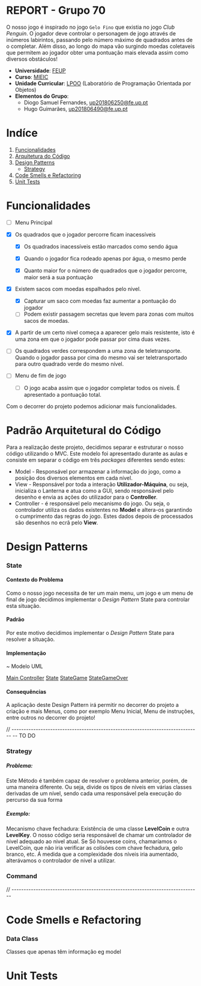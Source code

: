 # REPORT - Grupo 70


O nosso jogo é inspirado no jogo `Gelo Fino` que existia no jogo *Club Penguin*. O jogador deve controlar o personagem de jogo através de inúmeros labirintos, passando pelo número máximo de quadrados antes de o completar. Além disso, ao longo do mapa vão surgindo moedas coletaveis que permitem ao jogador obter uma pontuação mais elevada assim como diversos obstáculos!

- **Universidade**: [FEUP](https://sigarra.up.pt/feup/pt/web_page.Inicial)
- **Curso**: [MIEIC](https://sigarra.up.pt/feup/pt/cur_geral.cur_view?pv_curso_id=742&pv_ano_lectivo=2019)
- **Unidade Curricular**: [LPOO](https://sigarra.up.pt/feup/pt/UCURR_GERAL.FICHA_UC_VIEW?pv_ocorrencia_id=420000) (Laboratório de Programação Orientada por Objetos)
- **Elementos do Grupo**:    
    - Diogo Samuel Fernandes, up201806250@fe.up.pt
    - Hugo Guimarães, up201806490@fe.up.pt

# Indíce

1. [Funcionalidades](#funcionalidades)
2. [Arquitetura do Código](#padrão-arquitetural-do-código)
3. [Design Patterns](#design-patterns)
    - [Strategy](#strategy)
4. [Code Smells e Refactoring](#code-smells-e-refactoring)
5. [Unit Tests](#unit-tests)

# Funcionalidades

- [ ] Menu Principal

- [x] Os quadrados que o jogador percorre ficam inacessíveis
  - [x] Os quadrados inacessíveis estão marcados como sendo água
  - [x] Quando o jogador fica rodeado apenas por água, o mesmo perde
  - [x] Quanto maior for o número de quadrados que o jogador percorre, maior será a sua pontuação


- [x] Existem sacos com moedas espalhados pelo nivel.
  - [x] Capturar um saco com moedas faz aumentar a pontuação do jogador
  - [ ] Podem existir passagem secretas que levem para zonas com muitos sacos de moedas.

- [x] A partir de um certo nivel começa a aparecer gelo mais resistente, isto é uma zona em que o jogador pode passar por cima duas vezes. 

- [ ] Os quadrados verdes correspondem a uma zona de teletransporte. Quando o jogador passa por cima do mesmo vai ser teletransportado para outro quadrado verde do mesmo nível.

- [ ] Menu de fim de jogo
    - [ ] O jogo acaba assim que o jogador completar todos os niveis. É apresentado a pontuação total.

Com o decorrer do projeto podemos adicionar mais funcionalidades.

# Padrão Arquitetural do Código

Para a realização deste projeto, decidimos separar e estruturar o nosso código utilizando o MVC. Este modelo foi apresentado durante as aulas e consiste em separar o código em três *packages* diferentes sendo estes:

- Model - Responsável por armazenar a informação do jogo, como a posição dos diversos elementos em cada nível.
- View - Responsável por toda a interação **Utilizador-Máquina**, ou seja, inicializa o Lanterna e atua como a GUI, sendo responsável pelo desenho e envia as ações do utilizador para o **Controller**.
- Controller - é responsável pelo mecanismo do jogo.
Ou seja, o controlador utiliza os dados existentes no **Model** e altera-os garantindo o cumprimento das regras do jogo. Estes dados depois de processados são desenhos no ecrã pelo **View**.

# Design Patterns

### State

#### Contexto do Problema
Como o nosso jogo necessita de ter um main menu, um jogo e um menu de final de jogo decidimos implementar o *Design Pattern* State para controlar esta situação.

#### Padrão
Por este motivo decidimos implementar o *Design Pattern* State para resolver a situação.

#### Implementação

~ Modelo UML

[Main Controller](../src/main/java/Controller/MainController.java)
[State](../src/main/java/Controller/State/State.java) 
[StateGame](../src/main/java/Controller/State/StateGame.java) 
[StateGameOver](../src/main/java/Controller/State/StateGameOver.java) 

#### Consequências
A aplicação deste Design Pattern irá permitir no decorrer do projeto a criação e mais Menus, como por exemplo Menu Inicial, Menu de instruções, entre outros no decorrer do projeto!

// ------------------------------------------------------------------------------
-- TO DO 
### Strategy

##### Problema:

Este Método é também capaz de resolver o problema anterior, porém, de uma maneira diferente. Ou seja, divide os tipos de níveis em várias classes derivadas de um nível, sendo cada uma responsável pela execução do percurso da sua forma

##### Exemplo:

Mecanismo chave fechadura: Existência de uma classe **LevelCoin** e outra **LevelKey**. O nosso código seria responsável de chamar um controlador de nivel adequado ao nivel atual. Se Só houvesse coins, chamaríamos o LevelCoin, que não iria verificar as colisões com chave fechadura, gelo branco, etc. Á medida que a complexidade dos níveis iria aumentado, alterávamos o controlador de nivel a utilizar.

### Command

// ------------------------------------------------------------------------------

# Code Smells e Refactoring

### Data Class

Classes que apenas têm informação eg model

# Unit Tests

